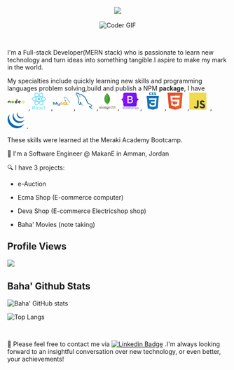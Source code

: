 <p align="center">
  <img src="https://readme-typing-svg.herokuapp.com?font=Lobster&size=30&color=F73569&lines=Hi+I'm+Baha'+Abu-Elwan;Full-Stack+Web+Devlopment+">
</p>
<div>
<p align="center">

<img src="https://media.giphy.com/media/SWoSkN6DxTszqIKEqv/giphy.gif" alt="Coder GIF" width="500">
  </div>
</br>

I'm a Full-stack Developer(MERN stack) who is passionate to learn new technology and turn ideas
into something tangible.I aspire to make my mark in the world.


My specialties include quickly learning new skills and programming languages problem solving,build and publish a NPM  𝐩𝐚𝐜𝐤𝐚𝐠𝐞, I have   
<img src="https://github.com/devicons/devicon/blob/master/icons/nodejs/nodejs-original-wordmark.svg" title="NodeJS" alt="NodeJS" width="40" height="40"/>&nbsp;
,<img src="https://github.com/devicons/devicon/blob/master/icons/react/react-original-wordmark.svg" title="React" alt="React" width="40" height="40"/>&nbsp;
,<img src="https://github.com/devicons/devicon/blob/master/icons/mysql/mysql-original-wordmark.svg" title="MySQL"  alt="MySQL" width="40" height="40"/>&nbsp;
,<img src="https://github.com/devicons/devicon/blob/master/icons/mysql/mysql-original.svg" title="mysql" alt="mysql" width="40" height="40"/>&nbsp;
,<img src="https://github.com/devicons/devicon/blob/master/icons/mongodb/mongodb-original-wordmark.svg"  title="mongodb" alt="mongodb" width="40" height="40"/>&nbsp;, <img src="https://github.com/devicons/devicon/blob/master/icons/bootstrap/bootstrap-original-wordmark.svg"  title="bootstrap" alt="bootstrap" width="40" height="40"/>&nbsp;,
<img src="https://github.com/devicons/devicon/blob/master/icons/css3/css3-plain-wordmark.svg"  title="CSS3" alt="CSS" width="40" height="40"/>&nbsp;
,<img src="https://github.com/devicons/devicon/blob/master/icons/html5/html5-original.svg" title="HTML5" alt="HTML" width="40" height="40"/>&nbsp;
,<img src="https://github.com/devicons/devicon/blob/master/icons/javascript/javascript-original.svg" title="JavaScript" alt="JavaScript" width="40" height="40"/>&nbsp;
,<img src="https://github.com/devicons/devicon/blob/master/icons/jquery/jquery-plain.svg" title="jquery" alt="jquery" width="40" height="40"/>&nbsp;.

These skills were learned at the Meraki Academy Bootcamp.

🔭 I'm a Software Engineer @ MakanE in Amman, Jordan

🔍 I have 3 projects:
- <p>e-Auction</p> 
- <p>Ecma Shop (E-commerce computer)</p>
-  <p>Deva Shop (E-commerce Electricshop shop)</p>
- <p>Baha' Movies (note taking)</p>


## Profile Views
<img src="https://profile-counter.glitch.me/BahaAbuelwan/count.svg">

<br />

## Baha' Github Stats
![Baha' GitHub stats](https://github-readme-stats.vercel.app/api?username=BahaAbuelwan&count_private=true&show_icons=true&theme=dark)
<br />

![Top Langs](https://github-readme-stats.vercel.app/api/top-langs/?username=MuathNahhas&show_icons=true&theme=radical)

<br />

<!-- [![GitHub Streak](https://github-readme-streak-stats.herokuapp.com/?user=BahaAbuelwan&theme=radical)](https://git.io/streak-stats) 
<br /> -->

💬 Please feel free to contact me via [![Linkedin Badge](https://img.shields.io/badge/-Baha'-blue?style=flat&logo=Linkedin&logoColor=white)](https://www.linkedin.com/in/bahaabuelwan/) .I'm always looking forward to an insightful conversation over new technology, or even better, your achievements!

